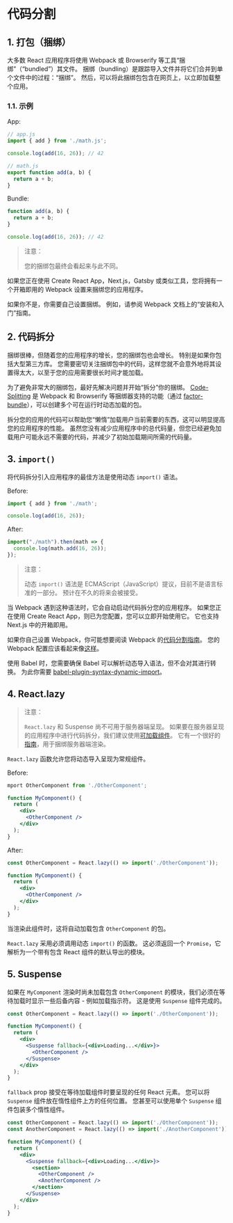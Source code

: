 # 代码分割

## 1. 打包（捆绑）

大多数 React 应用程序将使用 Webpack 或 Browserify 等工具“捆绑”（“bundled”）其文件。 捆绑（bundling）是跟踪导入文件并将它们合并到单个文件中的过程：“捆绑”。 然后，可以将此捆绑包包含在网页上，以立即加载整个应用。

### 1.1. 示例

App:

```jsx
// app.js
import { add } from './math.js';

console.log(add(16, 26)); // 42
```

```jsx
// math.js
export function add(a, b) {
  return a + b;
}
```

Bundle:

```jsx
function add(a, b) {
  return a + b;
}

console.log(add(16, 26)); // 42
```

>注意：
>
>您的捆绑包最终会看起来与此不同。

如果您正在使用 Create React App，Next.js，Gatsby 或类似工具，您将拥有一个开箱即用的 Webpack 设置来捆绑您的应用程序。

如果你不是，你需要自己设置捆绑。 例如，请参阅 Webpack 文档上的“安装和入门”指南。

## 2. 代码拆分

捆绑很棒，但随着您的应用程序的增长，您的捆绑包也会增长。 特别是如果你包括大型第三方库。 您需要密切关注捆绑包中的代码，这样您就不会意外地将其设置得太大，以至于您的应用需要很长时间才能加载。

为了避免非常大的捆绑包，最好先解决问题并开始“拆分”你的捆绑。 [Code-Splitting](https://webpack.js.org/guides/code-splitting/) 是 Webpack 和 Browserify 等捆绑器支持的功能（通过 [factor-bundle](https://github.com/browserify/factor-bundle)），可以创建多个可在运行时动态加载的包。

拆分您的应用的代码可以帮助您“懒惰”加载用户当前需要的东西，这可以明显提高您的应用程序的性能。 虽然您没有减少应用程序中的总代码量，但您已经避免加载用户可能永远不需要的代码，并减少了初始加载期间所需的代码量。

## 3. `import()`

将代码拆分引入应用程序的最佳方法是使用动态 `import()` 语法。

Before:

```jsx
import { add } from './math';

console.log(add(16, 26));
```

After:

```jsx
import("./math").then(math => {
  console.log(math.add(16, 26));
});
```

>注意：
>
>动态 `import()` 语法是 ECMAScript（JavaScript）提议，目前不是语言标准的一部分。 预计在不久的将来会被接受。

当 Webpack 遇到这种语法时，它会自动启动代码拆分您的应用程序。 如果您正在使用 Create React App，则已为您配置，您可以立即开始使用它。 它也支持 Next.js 中的开箱即用。

如果你自己设置 Webpack，你可能想要阅读 Webpack 的[代码分割指南](https://webpack.js.org/guides/code-splitting/)。 您的 Webpack 配置应该看起来像[这样](https://gist.github.com/gaearon/ca6e803f5c604d37468b0091d9959269)。

使用 Babel 时，您需要确保 Babel 可以解析动态导入语法，但不会对其进行转换。 为此你需要 [babel-plugin-syntax-dynamic-import](https://yarnpkg.com/en/package/babel-plugin-syntax-dynamic-import)。

## 4. React.lazy

>注意：
>
>`React.lazy` 和 Suspense 尚不可用于服务器端呈现。 如果要在服务器呈现的应用程序中进行代码拆分，我们建议使用[可加载组件](https://github.com/smooth-code/loadable-components)。 它有一个很好的[指南](https://github.com/smooth-code/loadable-components/blob/master/packages/server/README.md)，用于捆绑服务器端渲染。

`React.lazy` 函数允许您将动态导入呈现为常规组件。

Before:

```jsx
mport OtherComponent from './OtherComponent';

function MyComponent() {
  return (
    <div>
      <OtherComponent />
    </div>
  );
}
```

After:

```jsx
const OtherComponent = React.lazy(() => import('./OtherComponent'));

function MyComponent() {
  return (
    <div>
      <OtherComponent />
    </div>
  );
}
```

当渲染此组件时，这将自动加载包含 `OtherComponent` 的包。

`React.lazy` 采用必须调用动态 `import()` 的函数。 这必须返回一个 `Promise`，它解析为一个带有包含 React 组件的默认导出的模块。

## 5. Suspense

如果在 `MyComponent` 渲染时尚未加载包含 `OtherComponent` 的模块，我们必须在等待加载时显示一些后备内容 - 例如加载指示符。 这是使用 `Suspense` 组件完成的。

```jsx
const OtherComponent = React.lazy(() => import('./OtherComponent'));

function MyComponent() {
  return (
    <div>
      <Suspense fallback={<div>Loading...</div>}>
        <OtherComponent />
      </Suspense>
    </div>
  );
}
```

`fallback` prop 接受在等待加载组件时要呈现的任何 React 元素。 您可以将 `Suspense` 组件放在惰性组件上方的任何位置。 您甚至可以使用单个 `Suspense` 组件包装多个惰性组件。

```jsx
const OtherComponent = React.lazy(() => import('./OtherComponent'));
const AnotherComponent = React.lazy(() => import('./AnotherComponent'));

function MyComponent() {
  return (
    <div>
      <Suspense fallback={<div>Loading...</div>}>
        <section>
          <OtherComponent />
          <AnotherComponent />
        </section>
      </Suspense>
    </div>
  );
}
```